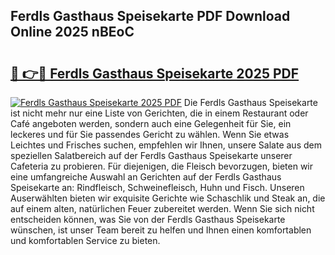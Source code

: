 ## Ferdls Gasthaus Speisekarte PDF Download Online 2025 nBEoC

# <h2><a href="http://gc9r53.nevu.top/?p=Ferdls+Gasthaus+Speisekarte">🔗 👉🔴 Ferdls Gasthaus Speisekarte 2025 PDF</a></h2>

[![Ferdls Gasthaus Speisekarte 2025 PDF](https://i.imgur.com/dBaPXMq.png)](http://gc9r53.nevu.top/?p=Ferdls+Gasthaus+Speisekarte)
Die Ferdls Gasthaus Speisekarte ist nicht mehr nur eine Liste von Gerichten, die in einem Restaurant oder Café angeboten werden, sondern auch eine Gelegenheit für Sie, ein leckeres und für Sie passendes Gericht zu wählen. Wenn Sie etwas Leichtes und Frisches suchen, empfehlen wir Ihnen, unsere Salate aus dem speziellen Salatbereich auf der Ferdls Gasthaus Speisekarte unserer Cafeteria zu probieren. Für diejenigen, die Fleisch bevorzugen, bieten wir eine umfangreiche Auswahl an Gerichten auf der Ferdls Gasthaus Speisekarte an: Rindfleisch, Schweinefleisch, Huhn und Fisch. Unseren Auserwählten bieten wir exquisite Gerichte wie Schaschlik und Steak an, die auf einem alten, natürlichen Feuer zubereitet werden. Wenn Sie sich nicht entscheiden können, was Sie von der Ferdls Gasthaus Speisekarte wünschen, ist unser Team bereit zu helfen und Ihnen einen komfortablen und komfortablen Service zu bieten.
